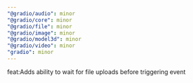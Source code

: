 ```yaml
---
"@gradio/audio": minor
"@gradio/core": minor
"@gradio/file": minor
"@gradio/image": minor
"@gradio/model3d": minor
"@gradio/video": minor
"gradio": minor
---
```


feat:Adds ability to wait for file uploads before triggering event
